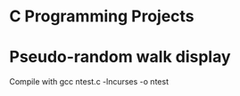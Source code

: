 # C Programming Projects


# Pseudo-random walk display
Compile with
gcc ntest.c -lncurses -o ntest

